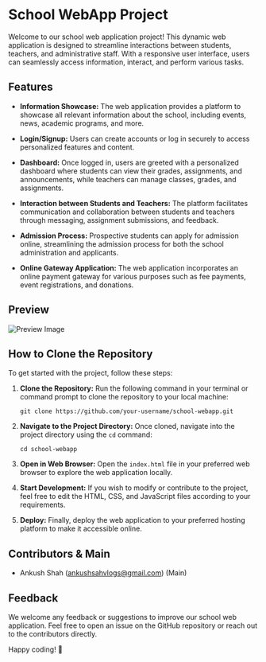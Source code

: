 # School WebApp Project

Welcome to our school web application project! This dynamic web application is designed to streamline interactions between students, teachers, and administrative staff. With a responsive user interface, users can seamlessly access information, interact, and perform various tasks.

## Features

- **Information Showcase:** The web application provides a platform to showcase all relevant information about the school, including events, news, academic programs, and more.
  
- **Login/Signup:** Users can create accounts or log in securely to access personalized features and content.
  
- **Dashboard:** Once logged in, users are greeted with a personalized dashboard where students can view their grades, assignments, and announcements, while teachers can manage classes, grades, and assignments.
  
- **Interaction between Students and Teachers:** The platform facilitates communication and collaboration between students and teachers through messaging, assignment submissions, and feedback.
  
- **Admission Process:** Prospective students can apply for admission online, streamlining the admission process for both the school administration and applicants.
  
- **Online Gateway Application:** The web application incorporates an online payment gateway for various purposes such as fee payments, event registrations, and donations.

## Preview

![Preview Image](Preview.png)

## How to Clone the Repository

To get started with the project, follow these steps:

1. **Clone the Repository:** Run the following command in your terminal or command prompt to clone the repository to your local machine:

    ```
    git clone https://github.com/your-username/school-webapp.git
    ```

2. **Navigate to the Project Directory:** Once cloned, navigate into the project directory using the `cd` command:

    ```
    cd school-webapp
    ```

3. **Open in Web Browser:** Open the `index.html` file in your preferred web browser to explore the web application locally.

4. **Start Development:** If you wish to modify or contribute to the project, feel free to edit the HTML, CSS, and JavaScript files according to your requirements. 

5. **Deploy:** Finally, deploy the web application to your preferred hosting platform to make it accessible online.

## Contributors & Main

- Ankush Shah (ankushsahvlogs@gmail.com) (Main)

## Feedback

We welcome any feedback or suggestions to improve our school web application. Feel free to open an issue on the GitHub repository or reach out to the contributors directly.

Happy coding! 🚀
